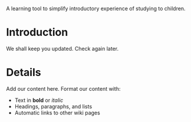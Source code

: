 A learning tool to simplify introductory experience of studying to children.

# Introduction #

We shall keep you updated. Check again later.


# Details #

Add our content here.  Format our content with:
  * Text in **bold** or _italic_
  * Headings, paragraphs, and lists
  * Automatic links to other wiki pages